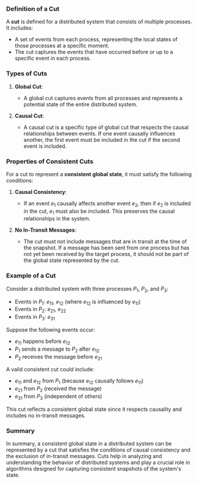 ### Definition of a Cut

A **cut** is defined for a distributed system that consists of multiple processes. It includes:

- A set of events from each process, representing the local states of those processes at a specific moment.
- The cut captures the events that have occurred before or up to a specific event in each process.

### Types of Cuts

1. **Global Cut**:
   - A global cut captures events from all processes and represents a potential state of the entire distributed system. 

2. **Causal Cut**:
   - A causal cut is a specific type of global cut that respects the causal relationships between events. If one event causally influences another, the first event must be included in the cut if the second event is included.

### Properties of Consistent Cuts

For a cut to represent a **consistent global state**, it must satisfy the following conditions:

1. **Causal Consistency**:
   - If an event $e_1$ causally affects another event $e_2$, then if $e_2$ is included in the cut, $e_1$ must also be included. This preserves the causal relationships in the system.

2. **No In-Transit Messages**:
   - The cut must not include messages that are in transit at the time of the snapshot. If a message has been sent from one process but has not yet been received by the target process, it should not be part of the global state represented by the cut.

### Example of a Cut

Consider a distributed system with three processes $P_1$, $P_2$, and $P_3$:

- Events in $P_1$: $e_{11}$, $e_{12}$ (where $e_{12}$ is influenced by $e_{11}$)
- Events in $P_2$: $e_{21}$, $e_{22}$
- Events in $P_3$: $e_{31}$

Suppose the following events occur:

- $e_{11}$ happens before $e_{12}$
- $P_1$ sends a message to $P_2$ after $e_{12}$
- $P_2$ receives the message before $e_{21}$

A valid consistent cut could include:

- $e_{11}$ and $e_{12}$ from $P_1$ (because $e_{12}$ causally follows $e_{11}$)
- $e_{21}$ from $P_2$ (received the message)
- $e_{31}$ from $P_3$ (independent of others)

This cut reflects a consistent global state since it respects causality and includes no in-transit messages.

### Summary

In summary, a consistent global state in a distributed system can be represented by a cut that satisfies the conditions of causal consistency and the exclusion of in-transit messages. Cuts help in analyzing and understanding the behavior of distributed systems and play a crucial role in algorithms designed for capturing consistent snapshots of the system's state.
